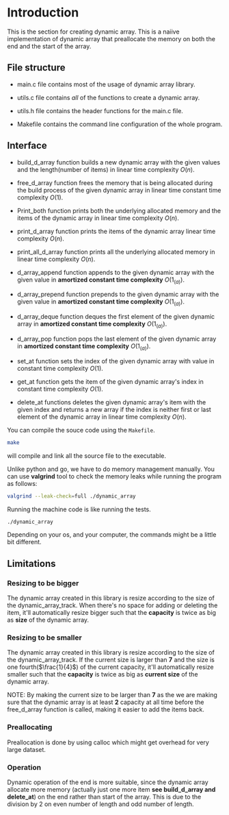 # Introduction
This is the section for creating dynamic array. This is a naiive implementation of dynamic array that preallocate the memory on both the end and the start of the array.

## File structure
- main.c file contains most of the usage of dynamic array library.

- utils.c file contains *all* of the functions to create a dynamic array.

- utils.h file contains the header functions for the main.c file.

- Makefile contains the command line configuration of the whole program.

## Interface

- build_d_array function builds a new dynamic array with the given values and the length(number of items) in linear time complexity $O(n)$.

- free_d_array function frees the memory that is being allocated during the build process of the given dynamic array in linear time constant time complexity $O(1)$.

- Print_both function prints both the underlying allocated memory and the items of the dynamic array in linear time complexity $O(n)$.

- print_d_array function prints the items of the dynamic array linear time complexity $O(n)$.

- print_all_d_array function prints all the underlying allocated memory in linear time complexity $O(n)$.

- d_array_append function appends to the given dynamic array with the given value in **amortized constant time complexity** $O(1_{(a)})$.

- d_array_prepend function prepends to the given dynamic array with the given value in **amortized constant time complexity** $O(1_{(a)})$.

- d_array_deque function deques the first element of the given dynamic array in **amortized constant time complexity** $O(1_{(a)})$.

- d_array_pop function pops the last element of the given dynamic array in **amortized constant time complexity** $O(1_{(a)})$.

- set_at function sets the index of the given dynamic array with value in constant time complexity $O(1)$.

- get_at function gets the item of the given dynamic array's index in constant time complexity $O(1)$. 

- delete_at functions deletes the given dynamic array's item with the given index and returns a new array if the index is neither first or last element of the dynamic array in linear time complexity $O(n)$.

You can compile the souce code using the `Makefile`.
```bash
make
```
will compile and link all the source file to the executable.

Unlike python and go, we have to do memory management manually. You can use **valgrind** tool to check the memory leaks while running the program as follows:
```bash
valgrind --leak-check=full ./dynamic_array
```
Running the machine code is like running the tests.
```bash
./dynamic_array
```
Depending on your os, and your computer, the commands might be a little bit different.

## Limitations

### Resizing to be bigger
The dynamic array created in this library is resize according to the size of the dynamic_array_track. When there's no space for adding or deleting the item, it'll automatically resize bigger such that the **capacity** is twice as big as **size** of the dynamic array.

### Resizing to be smaller
The dynamic array created in this library is resize according to the size of the dynamic_array_track. If the current size is larger than **7** and the size is one fourth($\frac{1}{4}$) of the current capacity, it'll automatically resize smaller such that the **capacity** is twice as big as **current size** of the dynamic array.

NOTE: By making the current size to be larger than **7** as the we are making sure that the dynamic array is at least **2** capacity at all time before the free_d_array function is called, making it easier to add the items back.

### Preallocating
Preallocation is done by using calloc which might get overhead for very large dataset.

### Operation
Dynamic operation of the end is more suitable,  since the dynamic array allocate more memory (actually just one more item **see build_d_array and delete_at**) on the end rather than start of the array. This is due to the division by 2 on even number of length and odd number of length.
